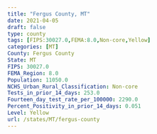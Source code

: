 ```yaml
---
title: "Fergus County, MT"
date: 2021-04-05
draft: false
type: county
tags: [FIPS:30027.0,FEMA:8.0,Non-core,Yellow]
categories: [MT]
County: Fergus County
State: MT
FIPS: 30027.0
FEMA_Region: 8.0
Population: 11050.0
NCHS_Urban_Rural_Classification: Non-core
Tests_in_prior_14_days: 253.0
Fourteen_day_test_rate_per_100000: 2290.0
Percent_Positivity_in_prior_14_days: 0.051
Level: Yellow
url: /states/MT/fergus-county
---
```



